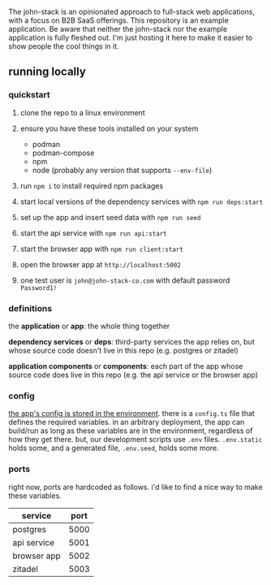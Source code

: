 The john-stack is an opinionated approach to full-stack web applications, with a focus on B2B SaaS offerings. This repository is an example application. Be aware that neither the john-stack nor the example application is fully fleshed out. I'm just hosting it here to make it easier to show people the cool things in it.

## running locally

### quickstart

1. clone the repo to a linux environment
2. ensure you have these tools installed on your system

   - podman
   - podman-compose
   - npm
   - node (probably any version that supports `--env-file`)

3. run `npm i` to install required npm packages
4. start local versions of the dependency services with `npm run deps:start`
5. set up the app and insert seed data with `npm run seed`
6. start the api service with `npm run api:start`
7. start the browser app with `npm run client:start`
8. open the browser app at `http://localhost:5002`
9. one test user is `john@john-stack-co.com` with default password `Password1!`

### definitions

the **application** or **app**: the whole thing together

**dependency services** or **deps**: third-party services the app relies on, but whose source code doesn't live in this repo (e.g. postgres or zitadel)

**application components** or **components**: each part of the app whose source code does live in this repo (e.g. the api service or the browser app)

### config

[the app's config is stored in the environment](https://12factor.net/config).
there is a `config.ts` file that defines the required variables.
in an arbitrary deployment, the app can build/run as long as these variables are in the environment, regardless of how they get there.
but, our development scripts use `.env` files. `.env.static` holds some, and a generated file, `.env.seed`, holds some more.

### ports

right now, ports are hardcoded as follows. i'd like to find a nice way to make these variables.

| service     | port |
| ----------- | ---- |
| postgres    | 5000 |
| api service | 5001 |
| browser app | 5002 |
| zitadel     | 5003 |
